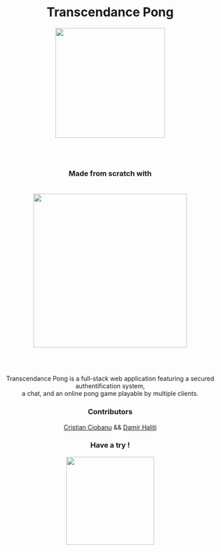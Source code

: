 <div align=center>

# Transcendance Pong

<img src="https://user-images.githubusercontent.com/105823790/209397633-444fa776-22e0-48e4-b0e0-805a34eeb809.svg" width=250>

<br><br>

### Made from scratch with<br><br>

<img src="https://user-images.githubusercontent.com/105823790/189706735-071677fd-dbf3-4325-baea-bc282cc8405e.svg" width=350 />
  
<br><br>

Transcendance Pong is a full-stack web application featuring a secured authentification system, <br>a chat, and an online pong game playable by multiple clients.
  
### Contributors

<a href="https://github.com/crisCiobanu">Cristian Ciobanu</a>
  &&
<a href="https://github.com/dhaliti">Damir Haliti</a>

### Have a try !

<a href="https://transcendencedb.herokuapp.com"><img src="https://user-images.githubusercontent.com/105823790/189708759-8bd8f59d-003b-4375-bd5b-039fbe6234dd.svg" width=200/></a>
</div>
